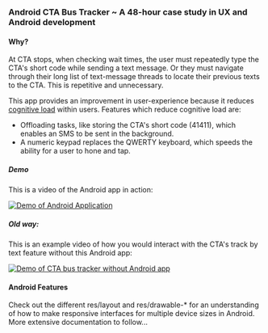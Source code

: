 ### Android CTA Bus Tracker ~ A 48-hour case study in UX and Android development

#### Why?

At CTA stops, when checking wait times, the user must repeatedly type the CTA's short code while sending a text message. Or they must navigate through their long list of text-message threads to locate their previous texts to the CTA. This is repetitive and unnecessary. 

This app provides an improvement in user-experience because it reduces [cognitive load](http://www.nngroup.com/articles/minimize-cognitive-load/) within users. Features which reduce cognitive load are:

* Offloading tasks, like storing the CTA's short code (41411), which enables an SMS to be sent in the background. 
* A numeric keypad replaces the QWERTY keyboard, which speeds the ability for a user to hone and tap. 


##### Demo
This is a video of the Android app in action: 

[![Demo of Android Application](http://img.youtube.com/vi/4LESIIyg5yM/0.jpg)](https://www.youtube.com/watch?v=4LESIIyg5yM)

##### Old way: 
This is an example video of how you would interact with the CTA's track by text feature without this Android app:

[![Demo of CTA bus tracker without Android app](http://img.youtube.com/vi/kuy42d7unn0/0.jpg)](https://www.youtube.com/watch?v=kuy42d7unn0)

#### Android Features

Check out the different res/layout and res/drawable-* for an understanding of how to make responsive interfaces for multiple device sizes in Android. More extensive documentation to follow... 
